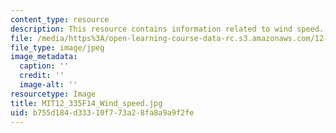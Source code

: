 ```yaml
---
content_type: resource
description: This resource contains information related to wind speed.
file: /media/https%3A/open-learning-course-data-rc.s3.amazonaws.com/12-335-experimental-atmospheric-chemistry-fall-2014/b755d184d33310f773a28fa8a9a9f2fe_MIT12_335F14_Wind_speed.jpg
file_type: image/jpeg
image_metadata:
  caption: ''
  credit: ''
  image-alt: ''
resourcetype: Image
title: MIT12_335F14_Wind_speed.jpg
uid: b755d184-d333-10f7-73a2-8fa8a9a9f2fe
---
```

